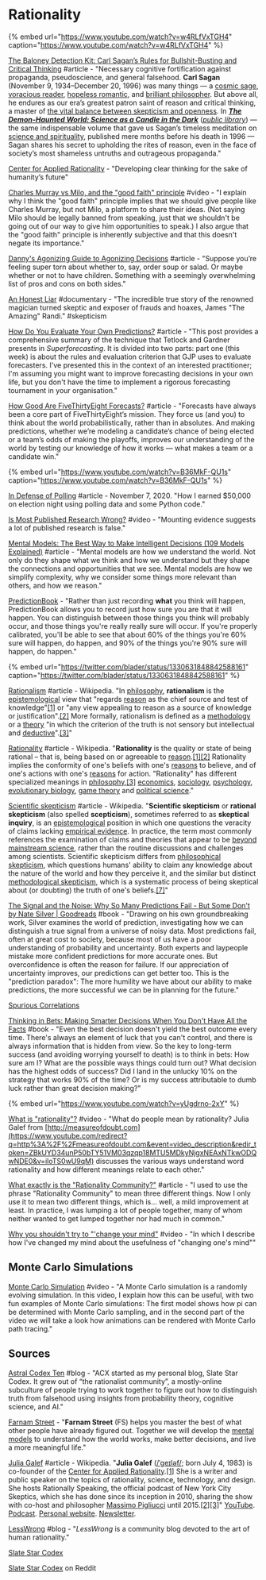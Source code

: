 # Rationality

{% embed url="https://www.youtube.com/watch?v=w4RLfVxTGH4" caption="https://www.youtube.com/watch?v=w4RLfVxTGH4" %}

[The Baloney Detection Kit: Carl Sagan’s Rules for Bullshit-Busting and Critical Thinking](https://www.brainpickings.org/2014/01/03/baloney-detection-kit-carl-sagan/) \#article - "Necessary cognitive fortification against propaganda, pseudoscience, and general falsehood. **Carl Sagan** \(November 9, 1934–December 20, 1996\) was many things — a [cosmic sage](https://www.brainpickings.org/2012/12/10/pale-blue-dot-motion-graphics/), [voracious reader](https://www.brainpickings.org/2012/07/11/carl-sagan-reading-list/), [hopeless romantic](https://www.brainpickings.org/2011/12/27/the-voyagers-penny-lane-carl-sagan/), and [brilliant philosopher](https://www.brainpickings.org/2013/12/20/carl-sagan-varieties-of-scientific-experience/). But above all, he endures as our era’s greatest patron saint of reason and critical thinking, a master of [the vital balance between skepticism and openness](https://www.brainpickings.org/2012/05/23/carl-sagan-the-burden-of-skepticism/). In [_**The Demon-Haunted World: Science as a Candle in the Dark**_](http://www.amazon.com/The-Demon-Haunted-World-Science-Candle/dp/0345409469/?tag=braipick-20) \([_public library_](http://www.worldcat.org/title/demon-haunted-world-science-as-a-candle-in-the-dark/oclc/32855551&referer=brief_results)\) — the same indispensable volume that gave us Sagan’s timeless meditation on [science and spirituality](https://www.brainpickings.org/2013/06/12/carl-sagan-on-science-and-spirituality/), published mere months before his death in 1996 — Sagan shares his secret to upholding the rites of reason, even in the face of society’s most shameless untruths and outrageous propaganda."

[Center for Applied Rationality](https://rationality.org/) - "Developing clear thinking for the sake of humanity’s future"

[Charles Murray vs Milo, and the "good faith" principle](https://www.youtube.com/watch?v=3ub73hWrORo) \#video - "I explain why I think the "good faith" principle implies that we should give people like Charles Murray, but not Milo, a platform to share their ideas. \(Not saying Milo should be legally banned from speaking, just that we shouldn't be going out of our way to give him opportunities to speak.\) I also argue that the "good faith" principle is inherently subjective and that this doesn't negate its importance."

[Danny's Agonizing Guide to Agonizing Decisions](http://doc.dreev.es/torn) \#article - "Suppose you’re feeling super torn about whether to, say, order soup or salad. Or maybe whether or not to have children. Something with a seemingly overwhelming list of pros and cons on both sides."

[An Honest Liar](https://www.hoopladigital.com/title/13408321) \#documentary - "The incredible true story of the renowned magician turned skeptic and exposer of frauds and hoaxes, James "The Amazing" Randi." \#skepticism

[How Do You Evaluate Your Own Predictions?](https://commoncog.com/blog/how-do-you-evaluate-your-own-predictions/) \#article - "This post provides a comprehensive summary of the technique that Tetlock and Gardner presents in _Superforecasting_. It is divided into two parts: part one \(this week\) is about the rules and evaluation criterion that GJP uses to evaluate forecasters. I've presented this in the context of an interested practitioner; I'm assuming you might want to improve forecasting decisions in your own life, but you don't have the time to implement a rigorous forecasting tournament in your organisation."

[How Good Are FiveThirtyEight Forecasts?](https://projects.fivethirtyeight.com/checking-our-work/) \#article - "Forecasts have always been a core part of FiveThirtyEight’s mission. They force us \(and you\) to think about the world probabilistically, rather than in absolutes. And making predictions, whether we’re modeling a candidate’s chance of being elected or a team’s odds of making the playoffs, improves our understanding of the world by testing our knowledge of how it works — what makes a team or a candidate win."

{% embed url="https://www.youtube.com/watch?v=B36MkF-QU1s" caption="https://www.youtube.com/watch?v=B36MkF-QU1s" %}

[In Defense of Polling](https://nickyoder.com/in-defense-of-polling/) \#article - November 7, 2020. "How I earned $50,000 on election night using polling data and some Python code."

[Is Most Published Research Wrong?](https://www.youtube.com/watch?v=42QuXLucH3Q) \#video - "Mounting evidence suggests a lot of published research is false."

[Mental Models: The Best Way to Make Intelligent Decisions \(109 Models Explained\)](https://fs.blog/mental-models/) \#article - "Mental models are how we understand the world. Not only do they shape what we think and how we understand but they shape the connections and opportunities that we see. Mental models are how we simplify complexity, why we consider some things more relevant than others, and how we reason."

[PredictionBook](https://predictionbook.com/) - "Rather than just recording **what** you think will happen, PredictionBook allows you to record just how sure you are that it will happen. You can distinguish between those things you think will probably occur, and those things you're really really sure will occur. If you're properly calibrated, you'll be able to see that about 60% of the things you're 60% sure will happen, do happen, and 90% of the things you're 90% sure will happen, do happen."

{% embed url="https://twitter.com/blader/status/1330631848842588161" caption="https://twitter.com/blader/status/1330631848842588161" %}

[Rationalism](https://en.wikipedia.org/wiki/Rationalism) \#article - Wikipedia. "In [philosophy](https://en.wikipedia.org/wiki/Philosophy), **rationalism** is the [epistemological](https://en.wikipedia.org/wiki/Epistemology) view that "regards [reason](https://en.wikipedia.org/wiki/Reason) as the chief source and test of knowledge"[\[1\]](https://en.wikipedia.org/wiki/Rationalism#cite_note-Encyclop%C3%A6dia_Britannica:_Rationalism-1) or "any view appealing to reason as a source of knowledge or justification".[\[2\]](https://en.wikipedia.org/wiki/Rationalism#cite_note-Lacey_286-2) More formally, rationalism is defined as a [methodology](https://en.wikipedia.org/wiki/Methodology) or a [theory](https://en.wikipedia.org/wiki/Theory) "in which the criterion of the truth is not sensory but intellectual and [deductive](https://en.wikipedia.org/wiki/Deductive)".[\[3\]](https://en.wikipedia.org/wiki/Rationalism#cite_note-Bourke_263-3)"

[Rationality](https://en.wikipedia.org/wiki/Rationality) \#article - Wikipedia. "**Rationality** is the quality or state of being rational – that is, being based on or agreeable to [reason](https://en.wikipedia.org/wiki/Reason).[\[1\]](https://en.wikipedia.org/wiki/Rationality#cite_note-1)[\[2\]](https://en.wikipedia.org/wiki/Rationality#cite_note-2) Rationality implies the conformity of one's beliefs with one's [reasons](https://en.wikipedia.org/wiki/Reason_%28argument%29) to believe, and of one's actions with one's [reasons](https://en.wikipedia.org/wiki/Reason_%28argument%29) for action. "Rationality" has different specialized meanings in [philosophy](https://en.wikipedia.org/wiki/Philosophy),[\[3\]](https://en.wikipedia.org/wiki/Rationality#cite_note-3) [economics](https://en.wikipedia.org/wiki/Economics), [sociology](https://en.wikipedia.org/wiki/Sociology), [psychology](https://en.wikipedia.org/wiki/Psychology), [evolutionary biology](https://en.wikipedia.org/wiki/Evolutionary_biology), [game theory](https://en.wikipedia.org/wiki/Game_theory) and [political science](https://en.wikipedia.org/wiki/Political_science)."

[Scientific skepticism](https://en.wikipedia.org/wiki/Skeptical_movement#Scientific_skepticism) \#article - Wikipedia. "**Scientific skepticism** or **rational skepticism** \(also spelled **scepticism**\), sometimes referred to as **skeptical inquiry**, is an [epistemological](https://en.wikipedia.org/wiki/Epistemology) position in which one questions the veracity of claims lacking [empirical evidence](https://en.wikipedia.org/wiki/Empirical_evidence). In practice, the term most commonly references the examination of claims and theories that appear to be [beyond mainstream science](https://en.wikipedia.org/wiki/Pseudoscience), rather than the routine discussions and challenges among scientists. Scientific skepticism differs from [philosophical skepticism](https://en.wikipedia.org/wiki/Philosophical_skepticism), which questions humans' ability to claim any knowledge about the nature of the world and how they perceive it, and the similar but distinct [methodological skepticism](https://en.wikipedia.org/wiki/Cartesian_doubt), which is a systematic process of being skeptical about \(or doubting\) the truth of one's beliefs.[\[7\]](https://en.wikipedia.org/wiki/Skeptical_movement#cite_note-Merton-7)"

[The Signal and the Noise: Why So Many Predictions Fail - But Some Don't by Nate Silver \| Goodreads](https://www.goodreads.com/book/show/13588394-the-signal-and-the-noise?from_search=true&qid=MEEN6mCMC4&rank=1) \#book - "Drawing on his own groundbreaking work, Silver examines the world of prediction, investigating how we can distinguish a true signal from a universe of noisy data. Most predictions fail, often at great cost to society, because most of us have a poor understanding of probability and uncertainty. Both experts and laypeople mistake more confident predictions for more accurate ones. But overconfidence is often the reason for failure. If our appreciation of uncertainty improves, our predictions can get better too. This is the "prediction paradox": The more humility we have about our ability to make predictions, the more successful we can be in planning for the future."

[Spurious Correlations](https://www.tylervigen.com/spurious-correlations)

[Thinking in Bets: Making Smarter Decisions When You Don't Have All the Facts](https://www.goodreads.com/book/show/35957157-thinking-in-bets) \#book - "Even the best decision doesn't yield the best outcome every time. There's always an element of luck that you can't control, and there is always information that is hidden from view. So the key to long-term success \(and avoiding worrying yourself to death\) is to think in bets: How sure am I? What are the possible ways things could turn out? What decision has the highest odds of success? Did I land in the unlucky 10% on the strategy that works 90% of the time? Or is my success attributable to dumb luck rather than great decision making?"

{% embed url="https://www.youtube.com/watch?v=yUgdrno-2xY" %}

[What is "rationality"?](https://www.youtube.com/watch?v=iloTS0wU9qM) \#video - "What do people mean by rationality? Julia Galef from [http://measureofdoubt.com](https://www.youtube.com/redirect?q=http%3A%2F%2Fmeasureofdoubt.com&event=video_description&redir_token=ZBkUYD34unP50bTY51VM03qzqp18MTU5MDkyNjgxNEAxNTkwODQwNDE0&v=iloTS0wU9qM) discusses the various ways understand word rationality and how different meanings relate to each other."

[What exactly is the "Rationality Community?"](https://www.lesswrong.com/posts/s8yvtCbbZW2S4WnhE/what-exactly-is-the-rationality-community) \#article - "I used to use the phrase "Rationality Community" to mean three different things. Now I only use it to mean two different things, which is... well, a mild improvement at least. In practice, I was lumping a lot of people together, many of whom neither wanted to get lumped together nor had much in common."

[Why you shouldn't try to "'change your mind"](https://www.youtube.com/watch?v=d6PgCN7ySGQ) \#video - "In which I describe how I've changed my mind about the usefulness of "changing one's mind""

## Monte Carlo Simulations

[Monte Carlo Simulation](https://www.youtube.com/watch?v=7ESK5SaP-bc) \#video - "A Monte Carlo simulation is a randomly evolving simulation. In this video, I explain how this can be useful, with two fun examples of Monte Carlo simulations: The first model shows how pi can be determined with Monte Carlo sampling, and in the second part of the video we will take a look how animations can be rendered with Monte Carlo path tracing."

## Sources

[Astral Codex Ten](https://astralcodexten.substack.com/) \#blog - "ACX started as my personal blog, Slate Star Codex. It grew out of “the rationalist community”, a mostly-online subculture of people trying to work together to figure out how to distinguish truth from falsehood using insights from probability theory, cognitive science, and AI."

[Farnam Street](https://fs.blog/) - "**Farnam Street** \(FS\) helps you master the best of what other people have already figured out. Together we will develop the [mental models](https://fs.blog/mental-models/) to understand how the world works, make better decisions, and live a more meaningful life."

[Julia Galef](https://en.wikipedia.org/wiki/Julia_Galef) \#article - Wikipedia. "**Julia Galef** \([/ˈɡeɪləf/](https://en.wikipedia.org/wiki/Help:IPA/English); born July 4, 1983\) is co-founder of the [Center for Applied Rationality](https://en.wikipedia.org/wiki/Center_for_Applied_Rationality).[\[1\]](https://en.wikipedia.org/wiki/Julia_Galef#cite_note-Matsakis2016-1) She is a writer and public speaker on the topics of rationality, science, technology, and design. She hosts Rationally Speaking, the official podcast of New York City Skeptics, which she has done since its inception in 2010, sharing the show with co-host and philosopher [Massimo Pigliucci](https://en.wikipedia.org/wiki/Massimo_Pigliucci) until 2015.[\[2\]](https://en.wikipedia.org/wiki/Julia_Galef#cite_note-2)[\[3\]](https://en.wikipedia.org/wiki/Julia_Galef#cite_note-3)" [YouTube](https://www.youtube.com/user/measureofdoubt). [Podcast](http://rationallyspeakingpodcast.org/about/). [Personal website](https://juliagalef.com/). [Newsletter](https://juliagalef.com/newsletter/).

[LessWrong](https://www.lesswrong.com/) \#blog - "_LessWrong_ is a community blog devoted to the art of human rationality."

[Slate Star Codex](https://slatestarcodex.com/)

[Slate Star Codex](https://www.reddit.com/r/slatestarcodex/) on Reddit

